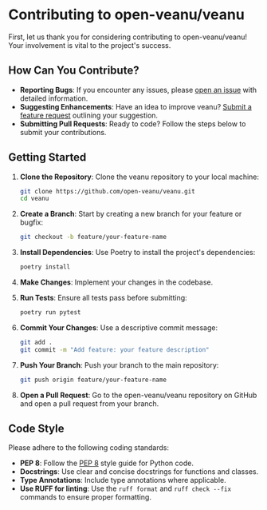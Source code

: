 # Contributing to open-veanu/veanu

First, let us thank you for considering contributing to open-veanu/veanu! Your involvement is vital to the project's success.

## How Can You Contribute?

- **Reporting Bugs**: If you encounter any issues, please [open an issue](https://github.com/open-veanu/veanu/issues) with detailed information.
- **Suggesting Enhancements**: Have an idea to improve veanu? [Submit a feature request](https://github.com/open-veanu/veanu/issues) outlining your suggestion.
- **Submitting Pull Requests**: Ready to code? Follow the steps below to submit your contributions.

## Getting Started

1. **Clone the Repository**: Clone the veanu repository to your local machine:
   ```bash
   git clone https://github.com/open-veanu/veanu.git
   cd veanu
   ```

2. **Create a Branch**: Start by creating a new branch for your feature or bugfix:
   ```bash
   git checkout -b feature/your-feature-name
   ```
   

3. **Install Dependencies**: Use Poetry to install the project's dependencies:
   ```bash
   poetry install
   ```

4. **Make Changes**: Implement your changes in the codebase.

5. **Run Tests**: Ensure all tests pass before submitting:
   ```bash
   poetry run pytest
   ```

6. **Commit Your Changes**: Use a descriptive commit message:
   ```bash
   git add .
   git commit -m "Add feature: your feature description"
   ```

7. **Push Your Branch**: Push your branch to the main repository:
   ```bash
   git push origin feature/your-feature-name
   ```

8. **Open a Pull Request**: Go to the open-veanu/veanu repository on GitHub and open a pull request from your branch.

## Code Style

Please adhere to the following coding standards:

- **PEP 8**: Follow the [PEP 8](https://www.python.org/dev/peps/pep-0008/) style guide for Python code.
- **Docstrings**: Use clear and concise docstrings for functions and classes.
- **Type Annotations**: Include type annotations where applicable.
- **Use RUFF for linting**: Use the `ruff format` and `ruff check --fix` commands to ensure proper formatting.